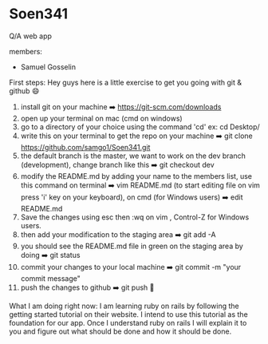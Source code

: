 # Soen341
Q/A web app

members:
- Samuel Gosselin










First steps:
 Hey guys here is a little exercise to get you going with git & github :smile:

1. install git on your machine :arrow_right: https://git-scm.com/downloads
2. open up your terminal on mac (cmd on windows)
3. go to a directory of your choice using the command 'cd' ex: cd Desktop/
4. write this on your terminal to get the repo on your machine :arrow_right: git clone https://github.com/samgo1/Soen341.git
5. the default branch is the master, we want to work on the dev branch (development), change branch like this :arrow_right: git checkout dev
6. modify the README.md by adding your name to the members list, use this command on terminal :arrow_right: vim README.md (to start editing file on vim press 'i' key on your keyboard), on cmd (for Windows users) :arrow_right: edit README.md
7. Save the changes using esc then :wq on vim , Control-Z for Windows users.
8. then add your modification to the staging area :arrow_right: git add -A
9. you should see the README.md file in green  on the staging area  by doing :arrow_right: git status
9. commit your changes to your local machine :arrow_right: git commit -m "your commit message"
10. push the changes to github :arrow_right: git push
:rainbow:

What I am doing right now: I am learning ruby on rails by following the getting started tutorial on their website. I intend to use this tutorial as the foundation for our app. Once I understand ruby on rails I will explain it to you and figure out what should be done and how it should be done. 
